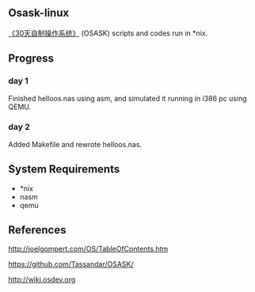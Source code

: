 ## Osask-linux ##

[《30天自制操作系统》](http://book.douban.com/subject/11530329/) (OSASK) scripts and codes run in \*nix.

## Progress ##

### day 1 ###

Finished helloos.nas using asm, and simulated it running in i386 pc using QEMU.

### day 2 ###

Added Makefile and rewrote helloos.nas.

## System Requirements ##

* \*nix
* nasm
* qemu

## References ##

<http://joelgompert.com/OS/TableOfContents.htm>

<https://github.com/Tassandar/OSASK/>

<http://wiki.osdev.org>
